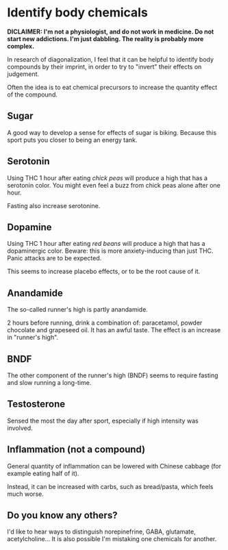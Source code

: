 # Identify body chemicals

**DICLAIMER: I'm not a physiologist, and do not work in medicine. Do not start new addictions. I'm just dabbling. The reality is probably more complex.**

In research of diagonalization, I feel that it can be helpful to identify body compounds by their imprint, in order to try to "invert" their effects on judgement.

Often the idea is to eat chemical precursors to increase the quantity effect of the compound. 


## Sugar

A good way to develop a sense for effects of sugar is biking. Because this sport puts you closer to being an energy tank.


## Serotonin

Using THC 1 hour after eating _chick peas_ will produce a high that has a serotonin color. You might even feel a buzz from chick peas alone after one hour.

Fasting also increase serotonine.


## Dopamine

Using THC 1 hour after eating _red beans_ will produce a high that has a dopaminergic color. 
Beware: this is more anxiety-inducing than just THC. Panic attacks are to be expected.

This seems to increase placebo effects, or to be the root cause of it.


## Anandamide

The so-called runner's high is partly anandamide.

2 hours before running, drink a combination of: paracetamol, powder chocolate and grapeseed oil. It has an awful taste. The effect is an increase in "runner's high".


## BNDF

The other component of the runner's high (BNDF) seems to require fasting and slow running a long-time.


## Testosterone

Sensed the most the day after sport, especially if high intensity was involved.


## Inflammation (not a compound)

General quantity of inflammation can be lowered with Chinese cabbage (for example eating half of it).

Instead, it can be increased with carbs, such as bread/pasta, which feels much worse.


## Do you know any others?

I'd like to hear ways to distinguish norepinefrine, GABA, glutamate, acetylcholine...
It is also possible I'm mistaking one chemicals for another.